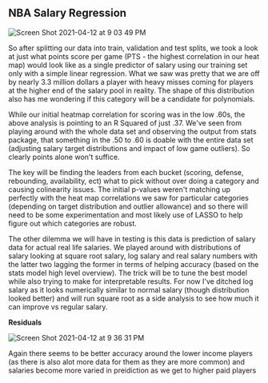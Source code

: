 
## NBA Salary Regression

![Screen Shot 2021-04-12 at 9 03 49 PM](https://user-images.githubusercontent.com/19785958/114486035-ab0b1600-9bd2-11eb-941b-cf6c38ca4543.png)

So after splitting our data into train, validation and test splits, we took a look at just what points score per game (PTS - the highest correlation in our heat map) would look like as a single predictor of salary using our training set only with a simple linear regression.  What we saw was pretty that we are off by nearly 3.3 million dollars a player with heavy misses coming for players at the higher end of the salary pool in reality. The shape of this distribution also has me wondering if this category will be a candidate for polynomials. 

While our initial heatmap correlation for scoring was in the low .60s, the above analysis is pointing to an R Squared of just .37.  We've seen from playing around with the whole data set and observing the output from stats package, that something in the .50 to .60 is doable with the entire data set (adjusting salary target distributions and impact of low game outliers). So clearly points alone won't suffice.

The key will be finding the leaders from each bucket (scoring, defense, rebounding, availability, ect) what to pick without over doing a category and causing colinearity issues.  The initial p-values weren't matching up perfectly with the heat map correlations we saw for particular categories (depending on target distribution and outlier allowance) and so there will need to be some experimentation and most likely use of LASSO to help figure out which categories are robust.

The other dilemma we will have in testing is this data is prediction of salary data for actual real life salaries.  We played around with distributions of salary looking at square root salary, log salary and real salary numbers with the latter two lagging the former in terms of helping accuracy (based on the stats model high level overview).  The trick will be to tune the best model while also trying to make for interpretable results.  For now I've ditched log salary as it looks numerically similar to normal salary (though distribution looked better) and will run square root as a side analysis to see how much it can improve vs regular salary.
 
**Residuals**


![Screen Shot 2021-04-12 at 9 36 31 PM](https://user-images.githubusercontent.com/19785958/114488552-2cfd3e00-9bd7-11eb-998f-304fa3646a6d.png)

Again there seems to be better accuracy around the lower income players (as there is also alot more data for them as they are more common) and salaries become more varied in preidiction as we get to higher paid players

